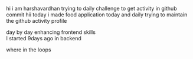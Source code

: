 hi i am harshavardhan  trying to daily challenge to get activity in github commit
 hii today i made food application
today and daily trying to maintain the github activity profile     
        
   day by day enhancing frontend skills    
    I started 9days ago in backend
   
   where in the loops
    
    
     
  
 
